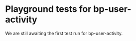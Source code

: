 # Playground tests for bp-user-activity
We are still awaiting the first test run for bp-user-activity.
